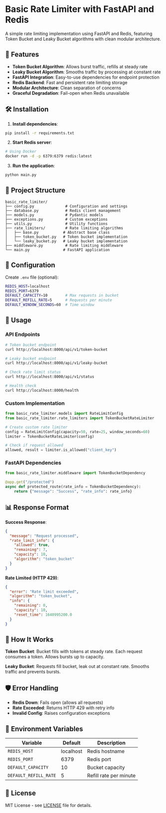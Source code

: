 # Basic Rate Limiter with FastAPI and Redis

A simple rate limiting implementation using FastAPI and Redis, featuring Token Bucket and Leaky Bucket algorithms with clean modular architecture.

## 🚀 Features

- **Token Bucket Algorithm**: Allows burst traffic, refills at steady rate
- **Leaky Bucket Algorithm**: Smooths traffic by processing at constant rate
- **FastAPI Integration**: Easy-to-use dependencies for endpoint protection
- **Redis Backend**: Fast and persistent rate limiting storage
- **Modular Architecture**: Clean separation of concerns
- **Graceful Degradation**: Fail-open when Redis unavailable

## 🛠️ Installation

1. **Install dependencies**:
```bash
pip install -r requirements.txt
```

2. **Start Redis server**:
```bash
# Using Docker
docker run -d -p 6379:6379 redis:latest
```

3. **Run the application**:
```bash
python main.py
```

## 📁 Project Structure

```
basic_rate_limiter/
├── config.py              # Configuration and settings
├── database.py            # Redis client management
├── models.py              # Pydantic models
├── exceptions.py          # Custom exceptions
├── utils.py               # Utility functions
├── rate_limiters/         # Rate limiting algorithms
│   ├── base.py           # Abstract base class
│   ├── token_bucket.py   # Token bucket implementation
│   └── leaky_bucket.py   # Leaky bucket implementation
├── middleware.py          # Rate limiting middleware
└── main.py               # FastAPI application
```

## 🔧 Configuration

Create `.env` file (optional):
```bash
REDIS_HOST=localhost
REDIS_PORT=6379
DEFAULT_CAPACITY=10        # Max requests in bucket
DEFAULT_REFILL_RATE=5      # Requests per minute
DEFAULT_WINDOW_SECONDS=60  # Time window
```

## 🎯 Usage

### API Endpoints

```bash
# Token bucket endpoint
curl http://localhost:8000/api/v1/token-bucket

# Leaky bucket endpoint
curl http://localhost:8000/api/v1/leaky-bucket

# Check rate limit status
curl http://localhost:8000/api/v1/status

# Health check
curl http://localhost:8000/health
```

### Custom Implementation

```python
from basic_rate_limiter.models import RateLimitConfig
from basic_rate_limiter.rate_limiters import TokenBucketRateLimiter

# Create custom rate limiter
config = RateLimitConfig(capacity=50, rate=25, window_seconds=60)
limiter = TokenBucketRateLimiter(config)

# Check if request allowed
allowed, result = limiter.is_allowed("client_key")
```

### FastAPI Dependencies

```python
from basic_rate_limiter.middleware import TokenBucketDependency

@app.get("/protected")
async def protected_route(rate_info = TokenBucketDependency):
    return {"message": "Success", "rate_info": rate_info}
```

## 📊 Response Format

**Success Response**:
```json
{
  "message": "Request processed",
  "rate_limit_info": {
    "allowed": true,
    "remaining": 7,
    "capacity": 10,
    "algorithm": "token_bucket"
  }
}
```

**Rate Limited (HTTP 429)**:
```json
{
  "error": "Rate limit exceeded",
  "algorithm": "token_bucket",
  "info": {
    "remaining": 0,
    "capacity": 10,
    "reset_time": 1640995200.0
  }
}
```

## 🔄 How It Works

**Token Bucket**: Bucket fills with tokens at steady rate. Each request consumes a token. Allows bursts up to capacity.

**Leaky Bucket**: Requests fill bucket, leak out at constant rate. Smooths traffic and prevents bursts.

## 🛡️ Error Handling

- **Redis Down**: Fails open (allows all requests)
- **Rate Exceeded**: Returns HTTP 429 with retry info
- **Invalid Config**: Raises configuration exceptions

## 🔧 Environment Variables

| Variable | Default | Description |
|----------|---------|-------------|
| `REDIS_HOST` | localhost | Redis hostname |
| `REDIS_PORT` | 6379 | Redis port |
| `DEFAULT_CAPACITY` | 10 | Bucket capacity |
| `DEFAULT_REFILL_RATE` | 5 | Refill rate per minute |

## 📝 License

MIT License - see [LICENSE](LICENSE) file for details.
